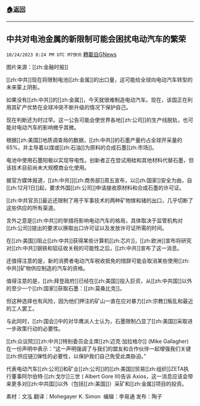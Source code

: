 ###  [:house:返回](README.md)
---


## 中共对电池金属的新限制可能会困扰电动汽车的繁荣 
`10/24/2023 8:24 PM UTC M7快讯` [轉載自GNews](https://gnews.org/articles/1875861)

图片来源：[[zh:金融时报]]

[[zh:中共]]现在将限制电池[[zh:金属]]的出口量，这可能给全球向电动汽车转型的未来蒙上阴影。

如果没有[[zh:中共]]的[[zh:金属]]，今天就很难制造电动汽车。现在，该国正在利用其矿产优势在全球冲突不断升级的情况下保护自己。

现在判断还为时过早。这一公告可能会使世界各地[[zh:公司]]的生产线脱轨，也可能对电动汽车的影响微乎其微。

根据[[zh:美国]]地质调查局的数据，[[zh:中共]]的石墨产量约占全球开采量的65%，并主导着以煤或[[zh:石油]]为原料的合成石墨[[zh:市场]]。

电池中使用石墨阳极以实现导电性。创新者正在尝试用硅和其他材料代替石墨，但该技术目前尚未大规模商业化使用。

据官方媒体报道，[[zh:中共]][[zh:商务部]]周五宣布，以[[zh:国家]]安全为由，自[[zh:12月1日]]起，要求外国[[zh:公司]]申请接收原材料和合成石墨的许可证。

[[zh:中共官员]]最近还限制了用于军事技术的两种矿物镓和锗的出口，几乎切断了这些供应的所有渠道。

言外之意是[[zh:中共]]的举措将影响电动汽车的格局，具体取决于监管机构对[[zh:公司]]提出的要求以换取出口许可证以及发放许可证所需的时间。

在[[zh:美国]]阻止[[zh:中共]]获得某些计算机[[zh:芯片]]，[[zh:欧洲]]宣布将研究对[[zh:中共]]钢铁和铝征收关税的可能性之后，[[zh:中共]]宣布了这一消息。

还值得注意的是，新的消费者电动汽车税收抵免的措辞可能会取消某些使用[[zh:中共]]矿物供应制造的汽车的资格。

值得注意的是，[[zh:拜登政府]]已经在[[zh:美国]]投入巨资，从[[zh:中共国]]以外的至少一个[[zh:国家]]获取石墨：[[zh:莫桑比克]]。

但这种选择也有风险，因为他们押注的矿山一直在应对暴力[[zh:宗教]]叛乱和最近的工人罢工。

与此同时，[[zh:国会]]中的对华鹰派人士认为，石墨限制凸显了[[zh:美国]]采取进一步政策行动的必要性。

[[zh:众议院]][[zh:中共]]特别委员会主席[[zh:迈克·加拉格尔]] (Mike Gallagher)在一份声明中表示：“这一声明强调了与我们的盟友和合作伙伴一起增强我们关键[[zh:供应链]]弹性的必要性，以保护我们自己免受此类胁迫。”

代表电动汽车[[zh:公司]]和矿业[[zh:公司]]的[[zh:美国]]贸易[[zh:组织]]ZETA执行董事阿尔伯特·[[zh:戈尔]]三世 ( Albert Gore III)告诉 Axios，这一消息应该会带来更多对[[zh:中共国]]以外（包括[[zh:美国]]）采矿和[[zh:金属]]项目的投资。

素材：文泓   翻译：Mohegayer K. Simon   编辑：李易通  发布：陶子

